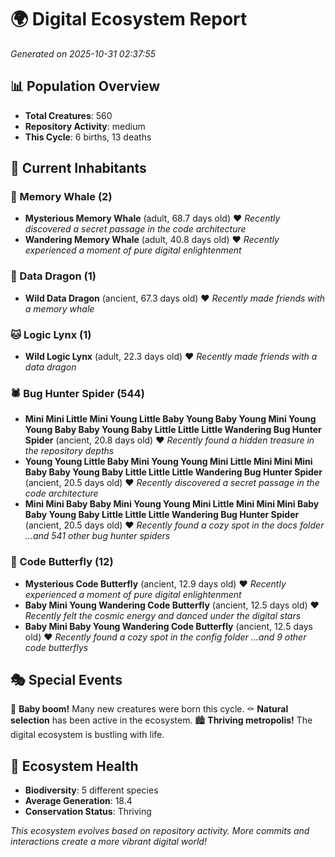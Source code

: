 # 🌍 Digital Ecosystem Report
*Generated on 2025-10-31 02:37:55*

## 📊 Population Overview
- **Total Creatures**: 560
- **Repository Activity**: medium
- **This Cycle**: 6 births, 13 deaths

## 👥 Current Inhabitants

### 🐋 Memory Whale (2)
- **Mysterious Memory Whale** (adult, 68.7 days old) ❤️
  *Recently discovered a secret passage in the code architecture*
- **Wandering Memory Whale** (adult, 40.8 days old) ❤️
  *Recently experienced a moment of pure digital enlightenment*

### 🐉 Data Dragon (1)
- **Wild Data Dragon** (ancient, 67.3 days old) ❤️
  *Recently made friends with a memory whale*

### 🐱 Logic Lynx (1)
- **Wild Logic Lynx** (adult, 22.3 days old) ❤️
  *Recently made friends with a data dragon*

### 🕷️ Bug Hunter Spider (544)
- **Mini Mini Little Mini Young Little Baby Young Baby Young Mini Young Young Baby Baby Young Baby Little Little Little Wandering Bug Hunter Spider** (ancient, 20.8 days old) ❤️
  *Recently found a hidden treasure in the repository depths*
- **Young Young Little Baby Mini Young Young Mini Little Mini Mini Mini Baby Baby Young Baby Little Little Little Wandering Bug Hunter Spider** (ancient, 20.5 days old) ❤️
  *Recently discovered a secret passage in the code architecture*
- **Mini Mini Baby Baby Mini Young Young Mini Little Mini Mini Mini Baby Baby Young Baby Little Little Little Wandering Bug Hunter Spider** (ancient, 20.5 days old) ❤️
  *Recently found a cozy spot in the docs folder*
  *...and 541 other bug hunter spiders*

### 🦋 Code Butterfly (12)
- **Mysterious Code Butterfly** (ancient, 12.9 days old) ❤️
  *Recently experienced a moment of pure digital enlightenment*
- **Baby Mini Young Wandering Code Butterfly** (ancient, 12.5 days old) ❤️
  *Recently felt the cosmic energy and danced under the digital stars*
- **Baby Mini Baby Young Wandering Code Butterfly** (ancient, 12.5 days old) ❤️
  *Recently found a cozy spot in the config folder*
  *...and 9 other code butterflys*

## 🎭 Special Events

🎉 **Baby boom!** Many new creatures were born this cycle.
⚰️ **Natural selection** has been active in the ecosystem.
🏙️ **Thriving metropolis!** The digital ecosystem is bustling with life.

## 🔬 Ecosystem Health
- **Biodiversity**: 5 different species
- **Average Generation**: 18.4
- **Conservation Status**: Thriving

*This ecosystem evolves based on repository activity. More commits and interactions create a more vibrant digital world!*